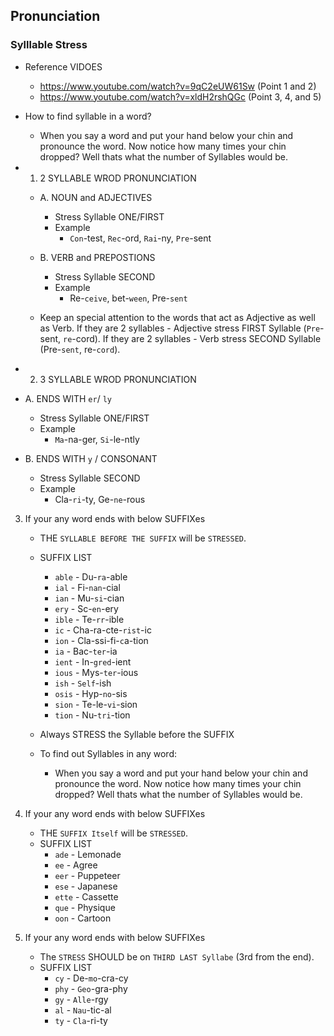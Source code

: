 ## Pronunciation

### Sylllable Stress

- Reference VIDOES
  - https://www.youtube.com/watch?v=9qC2eUW61Sw (Point 1 and 2)
  - https://www.youtube.com/watch?v=xldH2rshQGc (Point 3, 4, and 5)
- How to find syllable in a word?

  - When you say a word and put your hand below your chin and pronounce the word.
    Now notice how many times your chin dropped? Well thats what the number of Syllables would be.

- 1. 2 SYLLABLE WROD PRONUNCIATION

  - A. NOUN and ADJECTIVES

    - Stress Syllable ONE/FIRST
    - Example
      - `Con`-test, `Rec`-ord, `Rai`-ny, `Pre`-sent

  - B. VERB and PREPOSTIONS
    - Stress Syllable SECOND
    - Example
      - Re-`ceive`, bet-`ween`, Pre-`sent`
  - Keep an special attention to the words that act as Adjective as well as Verb.
    If they are 2 syllables - Adjective stress FIRST Syllable (`Pre`-sent, `re`-cord).
    If they are 2 syllables - Verb stress SECOND Syllable (Pre-`sent`, re-`cord`).

- 2. 3 SYLLABLE WROD PRONUNCIATION

- A. ENDS WITH `er`/ `ly`

  - Stress Syllable ONE/FIRST
  - Example
    - `Ma`-na-ger, `Si`-le-ntly

- B. ENDS WITH `y` / CONSONANT
  - Stress Syllable SECOND
  - Example
    - Cla-`ri`-ty, Ge-`ne`-rous

3. If your any word ends with below SUFFIXes

   - THE `SYLLABLE BEFORE THE SUFFIX` will be `STRESSED`.
   - SUFFIX LIST

     - `able` - Du-`ra`-able
     - `ial` - Fi-`nan`-cial
     - `ian` - Mu-`si`-cian
     - `ery` - Sc-`en`-ery
     - `ible` - Te-`rr`-ible
     - `ic` - Cha-ra-cte-`rist`-ic
     - `ion` - Cla-ssi-fi-`c`a-tion
     - `ia` - Bac-`ter`-ia
     - `ient` - In-`gred`-ient
     - `ious` - Mys-`ter`-ious
     - `ish` - `Self`-ish
     - `osis` - Hyp-`no`-sis
     - `sion` - Te-le-`vi`-sion
     - `tion` - Nu-`tri`-tion

   - Always STRESS the Syllable before the SUFFIX
   - To find out Syllables in any word:
     - When you say a word and put your hand below your chin and pronounce the word.
       Now notice how many times your chin dropped? Well thats what the number of Syllables would be.

4. If your any word ends with below SUFFIXes

   - THE `SUFFIX Itself` will be `STRESSED`.
   - SUFFIX LIST
     - `ade` - Lemonade
     - `ee` - Agree
     - `eer` - Puppeteer
     - `ese` - Japanese
     - `ette` - Cassette
     - `que` - Physique
     - `oon` - Cartoon

5. If your any word ends with below SUFFIXes
   - The `STRESS` SHOULD be on `THIRD LAST Syllabe` (3rd from the end).
   - SUFFIX LIST
     - `cy` - De-`mo`-cra-cy
     - `phy` - `Geo`-gra-phy
     - `gy` - `Alle`-rgy
     - `al` - `Nau`-tic-al
     - `ty` - `Cla`-ri-ty
